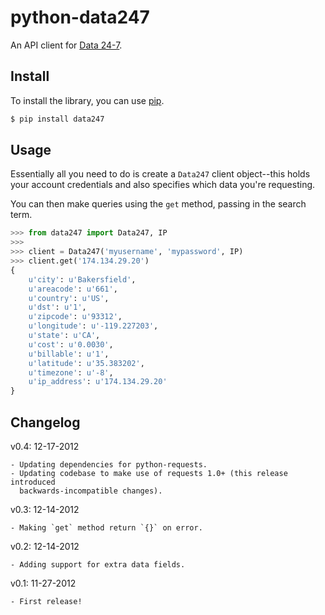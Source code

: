 # python-data247

An API client for [Data 24-7](https://www.data24-7.com/).


## Install

To install the library, you can use
[pip](http://www.pip-installer.org/en/latest/).

```bash
$ pip install data247
```


## Usage

Essentially all you need to do is create a `Data247` client object--this holds
your account credentials and also specifies which data you're requesting.

You can then make queries using the `get` method, passing in the search term.

```python
>>> from data247 import Data247, IP
>>>
>>> client = Data247('myusername', 'mypassword', IP)
>>> client.get('174.134.29.20')
{
    u'city': u'Bakersfield',
    u'areacode': u'661',
    u'country': u'US',
    u'dst': u'1',
    u'zipcode': u'93312',
    u'longitude': u'-119.227203',
    u'state': u'CA',
    u'cost': u'0.0030',
    u'billable': u'1',
    u'latitude': u'35.383202',
    u'timezone': u'-8',
    u'ip_address': u'174.134.29.20'
}
```


## Changelog

v0.4: 12-17-2012

    - Updating dependencies for python-requests.
    - Updating codebase to make use of requests 1.0+ (this release introduced
      backwards-incompatible changes).

v0.3: 12-14-2012

    - Making `get` method return `{}` on error.

v0.2: 12-14-2012

    - Adding support for extra data fields.

v0.1: 11-27-2012

    - First release!
